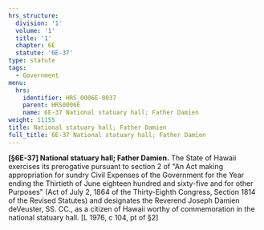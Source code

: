 ```yaml
---
hrs_structure:
  division: '1'
  volume: '1'
  title: '1'
  chapter: 6E
  statute: '6E-37'
type: statute
tags:
  - Government
menu:
  hrs:
    identifier: HRS_0006E-0037
    parent: HRS0006E
    name: 6E-37 National statuary hall; Father Damien
weight: 11155
title: National statuary hall; Father Damien
full_title: 6E-37 National statuary hall; Father Damien
---
```

**[§6E-37] National statuary hall; Father Damien.** The State of Hawaii exercises its prerogative pursuant to section 2 of "An Act making appropriation for sundry Civil Expenses of the Government for the Year ending the Thirtieth of June eighteen hundred and sixty-five and for other Purposes" (Act of July 2, 1864 of the Thirty-Eighth Congress, Section 1814 of the Revised Statutes) and designates the Reverend Joseph Damien deVeuster, SS. CC., as a citizen of Hawaii worthy of commemoration in the national statuary hall. [L 1976, c 104, pt of §2]